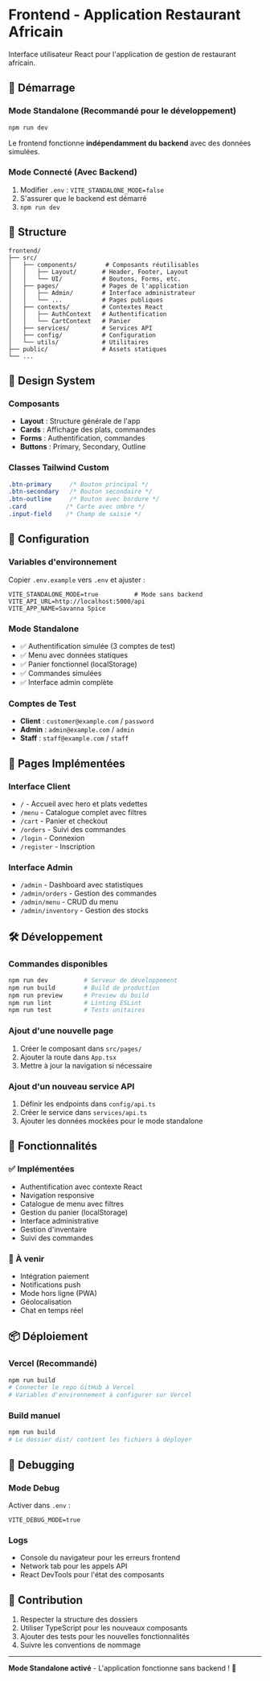 # Frontend - Application Restaurant Africain

Interface utilisateur React pour l'application de gestion de restaurant africain.

## 🚀 Démarrage

### Mode Standalone (Recommandé pour le développement)
```bash
npm run dev
```

Le frontend fonctionne **indépendamment du backend** avec des données simulées.

### Mode Connecté (Avec Backend)
1. Modifier `.env` : `VITE_STANDALONE_MODE=false`
2. S'assurer que le backend est démarré
3. `npm run dev`

## 📁 Structure

```
frontend/
├── src/
│   ├── components/        # Composants réutilisables
│   │   ├── Layout/       # Header, Footer, Layout
│   │   └── UI/           # Boutons, Forms, etc.
│   ├── pages/            # Pages de l'application
│   │   ├── Admin/        # Interface administrateur
│   │   └── ...           # Pages publiques
│   ├── contexts/         # Contextes React
│   │   ├── AuthContext   # Authentification
│   │   └── CartContext   # Panier
│   ├── services/         # Services API
│   ├── config/           # Configuration
│   └── utils/            # Utilitaires
├── public/               # Assets statiques
└── ...
```

## 🎨 Design System

### Composants
- **Layout** : Structure générale de l'app
- **Cards** : Affichage des plats, commandes
- **Forms** : Authentification, commandes
- **Buttons** : Primary, Secondary, Outline

### Classes Tailwind Custom
```css
.btn-primary     /* Bouton principal */
.btn-secondary   /* Bouton secondaire */
.btn-outline     /* Bouton avec bordure */
.card           /* Carte avec ombre */
.input-field    /* Champ de saisie */
```

## 🔧 Configuration

### Variables d'environnement
Copier `.env.example` vers `.env` et ajuster :

```env
VITE_STANDALONE_MODE=true          # Mode sans backend
VITE_API_URL=http://localhost:5000/api
VITE_APP_NAME=Savanna Spice
```

### Mode Standalone
- ✅ Authentification simulée (3 comptes de test)
- ✅ Menu avec données statiques
- ✅ Panier fonctionnel (localStorage)
- ✅ Commandes simulées
- ✅ Interface admin complète

### Comptes de Test
- **Client** : `customer@example.com` / `password`
- **Admin** : `admin@example.com` / `admin`  
- **Staff** : `staff@example.com` / `staff`

## 📱 Pages Implémentées

### Interface Client
- `/` - Accueil avec hero et plats vedettes
- `/menu` - Catalogue complet avec filtres
- `/cart` - Panier et checkout
- `/orders` - Suivi des commandes
- `/login` - Connexion
- `/register` - Inscription

### Interface Admin
- `/admin` - Dashboard avec statistiques
- `/admin/orders` - Gestion des commandes
- `/admin/menu` - CRUD du menu
- `/admin/inventory` - Gestion des stocks

## 🛠️ Développement

### Commandes disponibles
```bash
npm run dev          # Serveur de développement
npm run build        # Build de production
npm run preview      # Preview du build
npm run lint         # Linting ESLint
npm run test         # Tests unitaires
```

### Ajout d'une nouvelle page
1. Créer le composant dans `src/pages/`
2. Ajouter la route dans `App.tsx`
3. Mettre à jour la navigation si nécessaire

### Ajout d'un nouveau service API
1. Définir les endpoints dans `config/api.ts`
2. Créer le service dans `services/api.ts`
3. Ajouter les données mockées pour le mode standalone

## 🎯 Fonctionnalités

### ✅ Implémentées
- Authentification avec contexte React
- Navigation responsive
- Catalogue de menu avec filtres
- Gestion du panier (localStorage)
- Interface administrative
- Gestion d'inventaire
- Suivi des commandes

### 🔮 À venir
- Intégration paiement
- Notifications push
- Mode hors ligne (PWA)
- Géolocalisation
- Chat en temps réel

## 📦 Déploiement

### Vercel (Recommandé)
```bash
npm run build
# Connecter le repo GitHub à Vercel
# Variables d'environnement à configurer sur Vercel
```

### Build manuel
```bash
npm run build
# Le dossier dist/ contient les fichiers à déployer
```

## 🐛 Debugging

### Mode Debug
Activer dans `.env` :
```env
VITE_DEBUG_MODE=true
```

### Logs
- Console du navigateur pour les erreurs frontend
- Network tab pour les appels API
- React DevTools pour l'état des composants

## 🤝 Contribution

1. Respecter la structure des dossiers
2. Utiliser TypeScript pour les nouveaux composants
3. Ajouter des tests pour les nouvelles fonctionnalités
4. Suivre les conventions de nommage

---

**Mode Standalone activé** - L'application fonctionne sans backend ! 🎉